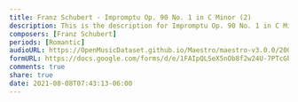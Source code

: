 ```yaml
---
title: Franz Schubert - Impromptu Op. 90 No. 1 in C Minor (2)
description: This is the description for Impromptu Op. 90 No. 1 in C Minor by Franz Schubert
composers: [Franz Schubert]
periods: [Romantic]
audioURL: https://OpenMusicDataset.github.io/Maestro/maestro-v3.0.0/2008/MIDI-Unprocessed_03_R2_2008_01-03_ORIG_MID--AUDIO_03_R2_2008_wav--1.midi
formURL: https://docs.google.com/forms/d/e/1FAIpQLSeX5nOb8f2w24U-7PTcGhhQ-OAY4DD4dZoKzB7VQLk_HGjgjw/viewform
comments: true
share: true
date: 2021-08-08T07:43:13-06:00
---
```

